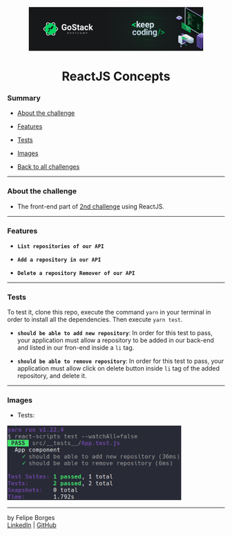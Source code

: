 <div align="center">
	<a href="https://rocketseat.com.br/gostack" target="_blank">
		<img src="../.github/gostackimg.png" alt="Logo" style="max-width:80%"/>
	</a>
</div>

<div align="center">
	<h1>ReactJS Concepts</h1>
</div>

### Summary

- [About the challenge](#about-the-challenge)

- [Features](#Features)

- [Tests](#Tests)

- [Images](#Images)

- [Back to all challenges](https://github.com/felipejsborges/gostack_bootcamp_challenges)
<hr>

### About the challenge

- The front-end part of [2nd challenge](https://github.com/felipejsborges/gostack_bootcamp_challenges/tree/master/02_nodejs_concepts) using ReactJS.
<hr>

### Features

- **`List repositories of our API`**

- **`Add a repository in our API`**

- **`Delete a repository Remover of our API`**
<hr>

### Tests

To test it, clone this repo, execute the command `yarn` in your terminal in order to install all the dependencies. Then execute `yarn test`.

- **`should be able to add new repository`**: In order for this test to pass, your application must allow a repository to be added in our back-end and listed in our fron-end inside a `li` tag.

- **`should be able to remove repository`**: In order for this test to pass, your application must allow click on delete button inside `li` tag of the added repository, and delete it.
<hr>

### Images

- Tests:
<div style="margin-top: 16px;">	
	<img src="./.github/tests.png" alt="tests" style="max-width:80%"/>
</div>
<hr>

by Felipe Borges<br>
[LinkedIn](https://www.linkedin.com/in/felipejsborges) | [GitHub](https://github.com/felipejsborges)
